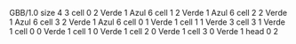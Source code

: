 <gs-board without-header> GBB/1.0
size 4 3
cell 0 2 Verde 1 Azul 6 
cell 1 2 Verde 1 Azul 6 
cell 2 2 Verde 1 Azul 6 
cell 3 2 Verde 1 Azul 6 
cell 0 1 Verde 1 
cell 1 1 Verde 3 
cell 3 1 Verde 1 
cell 0 0 Verde 1 
cell 1 0 Verde 1 
cell 2 0 Verde 1 
cell 3 0 Verde 1 
head 0 2 </gs-board>